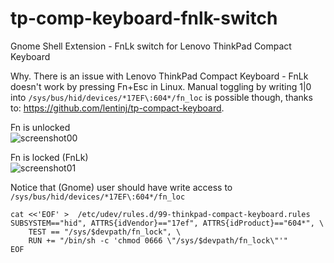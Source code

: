 # tp-comp-keyboard-fnlk-switch
Gnome Shell Extension - FnLk switch for Lenovo ThinkPad Compact Keyboard 

Why. There is an issue with Lenovo ThinkPad Compact Keyboard - FnLk doesn't work by pressing Fn+Esc in Linux. Manual toggling by writing 1|0 into `/sys/bus/hid/devices/*17EF\:604*/fn_loc` is possible though, thanks to: https://github.com/lentinj/tp-compact-keyboard.

Fn is unlocked\
![screenshot00](https://github.com/goloshubov/tp-comp-keyboard-fnlk-switch/blob/master/about/screenshots/ss00.png)

Fn is locked (FnLk)\
![screenshot01](https://github.com/goloshubov/tp-comp-keyboard-fnlk-switch/blob/master/about/screenshots/ss01.png)

Notice that (Gnome) user should have write access to `/sys/bus/hid/devices/*17EF\:604*/fn_loc`

```
cat <<'EOF' >  /etc/udev/rules.d/99-thinkpad-compact-keyboard.rules 
SUBSYSTEM=="hid", ATTRS{idVendor}=="17ef", ATTRS{idProduct}=="604*", \
    TEST == "/sys/$devpath/fn_lock", \
    RUN += "/bin/sh -c 'chmod 0666 \"/sys/$devpath/fn_lock\"'"
EOF
```
